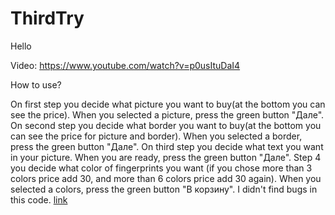 # ThirdTry
Hello

Video: https://www.youtube.com/watch?v=p0usItuDaI4

How to use?

On first step you decide what picture you want to buy(at the bottom you can see the price). When you selected a picture, press the green button "Дале".
On second step you decide what border you want to buy(at the bottom you can see the price for picture and border). When you selected a border, press the green button "Дале".
On third step you decide what text you want in your picture. When you are ready, press the green button "Дале".
Step 4 you decide what color of fingerprints you want (if you chose more than 3 colors price add 30, and more than 6 colors price add 30 again). When you selected a colors, press the green button "В корзину".
I didn't find bugs in this code.
[link](https://github.com/YuriiOL/ThirdTry.github.io/tree/master/project-on-vue)
